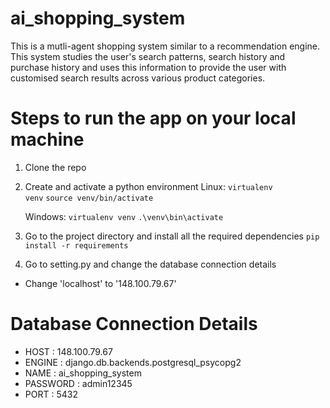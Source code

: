 # ai_shopping_system
This is a mutli-agent shopping system similar to a recommendation engine. This system studies the user's search patterns, search history and purchase history and uses this information to provide the user with customised search results across various product categories.

# Steps to run the app on your local machine
1. Clone the repo
2. Create and activate a python environment 
   Linux:
   <code>virtualenv venv</code>
   <code>source venv/bin/activate</code>
   
   Windows:
   <code>virtualenv venv</code>
   <code>.\venv\bin\activate</code>

3. Go to the project directory and install all the required dependencies
  <code>pip install -r requirements</code>

4. Go to setting.py and change the database connection details
  - Change 'localhost' to '148.100.79.67'

# Database Connection Details
- HOST : 148.100.79.67
- ENGINE : django.db.backends.postgresql_psycopg2
- NAME : ai_shopping_system
- PASSWORD : admin12345
- PORT : 5432
